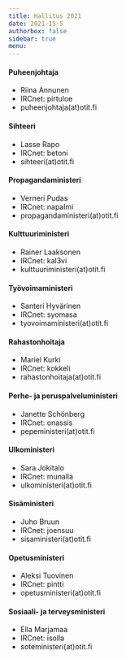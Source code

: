 ```yaml
---
title: Hallitus 2021
date: 2021-15-5
authorbox: false
sidebar: true
menu:
---
```


#### Puheenjohtaja
- Riina Annunen
- IRCnet: pirtuloe
- puheenjohtaja(at)otit.fi

#### Sihteeri
- Lasse Rapo
- IRCnet: betoni
- sihteeri(at)otit.fi

#### Propagandaministeri
- Verneri Pudas
- IRCnet: napalmi
- propagandaministeri(at)otit.fi

#### Kulttuuriministeri
- Rainer Laaksonen
- IRCnet: kal3vi
- kulttuuriministeri(at)otit.fi

#### Työvoimaministeri
- Santeri Hyvärinen
- IRCnet: syomasa
- tyovoimaministeri(at)otit.fi

#### Rahastonhoitaja
- Mariel Kurki
- IRCnet: kokkeli
- rahastonhoitaja(at)otit.fi

#### Perhe- ja peruspalveluministeri
- Janette Schönberg
- IRCnet: onassis
- pepeministeri(at)otit.fi

#### Ulkoministeri
- Sara Jokitalo
- IRCnet: munalla
- ulkoministeri(at)otit.fi

#### Sisäministeri
- Juho Bruun
- IRCnet: joensuu
- sisaministeri(at)otit.fi

#### Opetusministeri
- Aleksi Tuovinen
- IRCnet: pintti
- opetusministeri(at)otit.fi

#### Sosiaali- ja terveysministeri
- Ella Marjamaa
- IRCnet: isolla
- soteministeri(at)otit.fi